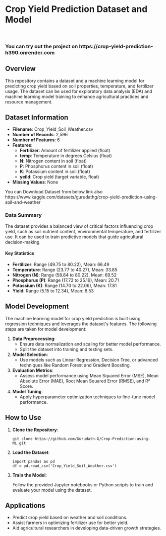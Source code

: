 <h1>Crop Yield Prediction Dataset and Model</h1>
<br>
<h3><a>You can try out the project on</a>
<href>https://crop-yield-prediction-h390.onrender.com</href></h3>
<h2>Overview</h2>
<p>This repository contains a dataset and a machine learning model for predicting crop yield based on soil properties, temperature, and fertilizer usage. The dataset can be used for exploratory data analysis (EDA) and machine learning model training to enhance agricultural practices and resource management.</p>

<h2>Dataset Information</h2>
<ul>
    <li><strong>Filename</strong>: Crop_Yield_Soil_Weather.csv</li>
    <li><strong>Number of Records</strong>: 2,596</li>
    <li><strong>Number of Features</strong>: 6</li>
    <li><strong>Features</strong>:
        <ul>
            <li><strong>Fertilizer</strong>: Amount of fertilizer applied (float)</li>
            <li><strong>temp</strong>: Temperature in degrees Celsius (float)</li>
            <li><strong>N</strong>: Nitrogen content in soil (float)</li>
            <li><strong>P</strong>: Phosphorus content in soil (float)</li>
            <li><strong>K</strong>: Potassium content in soil (float)</li>
            <li><strong>yeild</strong>: Crop yield (target variable, float)</li>
        </ul>
    </li>
    <li><strong>Missing Values</strong>: None</li>
</ul>
<a>You can Download Dataset from below link also</a>
<href>https://www.kaggle.com/datasets/gurudathg/crop-yield-prediction-using-soil-and-weather</href>

<h3>Data Summary</h3>
<p>The dataset provides a balanced view of critical factors influencing crop yield, such as soil nutrient content, environmental temperature, and fertilizer use. It can be used to train predictive models that guide agricultural decision-making.</p>

<h4>Key Statistics</h4>
<ul>
    <li><strong>Fertilizer</strong>: Range (49.75 to 80.22), Mean: 66.49</li>
    <li><strong>Temperature</strong>: Range (23.77 to 40.27), Mean: 33.85</li>
    <li><strong>Nitrogen (N)</strong>: Range (58.84 to 80.22), Mean: 69.52</li>
    <li><strong>Phosphorus (P)</strong>: Range (17.72 to 25.16), Mean: 20.71</li>
    <li><strong>Potassium (K)</strong>: Range (14.70 to 22.06), Mean: 17.81</li>
    <li><strong>Yield</strong>: Range (5.15 to 12.34), Mean: 8.53</li>
</ul>

<h2>Model Development</h2>
<p>The machine learning model for crop yield prediction is built using regression techniques and leverages the dataset's features. The following steps are taken for model development:</p>
<ol>
    <li><strong>Data Preprocessing</strong>:
        <ul>
            <li>Ensure data normalization and scaling for better model performance.</li>
            <li>Split the dataset into training and testing sets.</li>
        </ul>
    </li>
    <li><strong>Model Selection</strong>:
        <ul>
            <li>Use models such as Linear Regression, Decision Tree, or advanced techniques like Random Forest and Gradient Boosting.</li>
        </ul>
    </li>
    <li><strong>Evaluation Metrics</strong>:
        <ul>
            <li>Assess model performance using Mean Squared Error (MSE), Mean Absolute Error (MAE), Root Mean Squared Error (RMSE), and R² Score.</li>
        </ul>
    </li>
    <li><strong>Model Tuning</strong>:
        <ul>
            <li>Apply hyperparameter optimization techniques to fine-tune model performance.</li>
        </ul>
    </li>
</ol>

<h2>How to Use</h2>
<ol>
    <li><strong>Clone the Repository</strong>:
        <pre><code>git clone https://github.com/Gurudath-G/Crop-Prediction-using-ML.git</code></pre>
    </li>
    <li><strong>Load the Dataset</strong>:
        <pre><code>import pandas as pd
df = pd.read_csv('Crop_Yield_Soil_Weather.csv')</code></pre>
    </li>
    <li><strong>Train the Model</strong>:
        <p>Follow the provided Jupyter notebooks or Python scripts to train and evaluate your model using the dataset.</p>
    </li>
</ol>

<h2>Applications</h2>
<ul>
    <li>Predict crop yield based on weather and soil conditions.</li>
    <li>Assist farmers in optimizing fertilizer use for better yield.</li>
    <li>Aid agricultural researchers in developing data-driven growth strategies.</li>
</ul>
